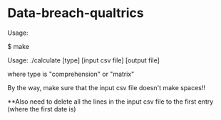 # Data-breach-qualtrics

Usage: 

$ make

Usage: ./calculate [type] [input csv file] [output file]

where type is "comprehension" or "matrix"

By the way, make sure that the input csv file doesn't make spaces!!

**Also need to delete all the lines in the input csv file to the first entry (where the first date is)
